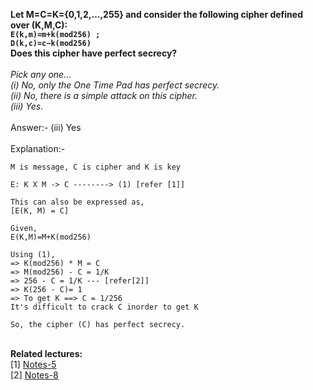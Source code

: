 <b>Let M=C=K={0,1,2,…,255} and consider the following cipher defined over (K,M,C):  <br>
		<code>E(k,m)=m+k(mod256) ; D(k,c)=c−k(mod256)</code><br>
Does this cipher have perfect secrecy?</b><br>
<br><i>Pick any one... <br>
(i) No, only the One Time Pad has perfect secrecy.<br>
(ii) No, there is a simple attack on this cipher.<br>
(iii) Yes.
</i>
<br>
<br>
Answer:- (iii) Yes<br>
<br>
Explanation:-<br>
```
M is message, C is cipher and K is key

E: K X M -> C --------> (1) [refer [1]]

This can also be expressed as,
[E(K, M) = C]

Given,
E(K,M)=M+K(mod256)

Using (1),
=> K(mod256) * M = C 
=> M(mod256) - C = 1/K
=> 256 - C = 1/K --- [refer[2]]
=> K(256 - C)= 1
=> To get K ==> C = 1/256
It's difficult to crack C inorder to get K

So, the cipher (C) has perfect secrecy.
```
<br>
<b>Related lectures:</b> <br>
[1] <a href="https://github.com/ashumeow/cryptography-I/blob/master/week-1/notes/5%20-%20Starting-the-course.md">Notes-5</a><br>
[2] <a href="https://github.com/ashumeow/cryptography-I/blob/master/week-1/notes/8%20-%20Real-world%20Stream%20Ciphers.md">Notes-8</a><br>
